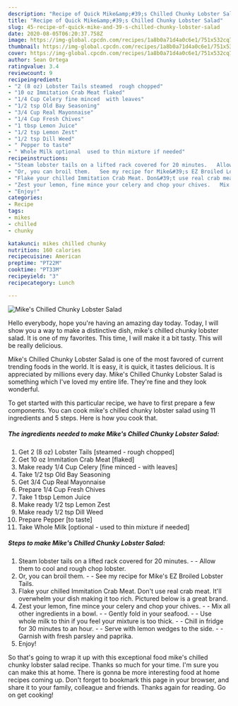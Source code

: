 ```yaml
---
description: "Recipe of Quick Mike&amp;#39;s Chilled Chunky Lobster Salad"
title: "Recipe of Quick Mike&amp;#39;s Chilled Chunky Lobster Salad"
slug: 45-recipe-of-quick-mike-and-39-s-chilled-chunky-lobster-salad
date: 2020-08-05T06:20:37.758Z
image: https://img-global.cpcdn.com/recipes/1a8b0a71d4a0c6e1/751x532cq70/mikes-chilled-chunky-lobster-salad-recipe-main-photo.jpg
thumbnail: https://img-global.cpcdn.com/recipes/1a8b0a71d4a0c6e1/751x532cq70/mikes-chilled-chunky-lobster-salad-recipe-main-photo.jpg
cover: https://img-global.cpcdn.com/recipes/1a8b0a71d4a0c6e1/751x532cq70/mikes-chilled-chunky-lobster-salad-recipe-main-photo.jpg
author: Sean Ortega
ratingvalue: 3.4
reviewcount: 9
recipeingredient:
- "2 (8 oz) Lobster Tails steamed  rough chopped"
- "10 oz Immitation Crab Meat flaked"
- "1/4 Cup Celery fine minced  with leaves"
- "1/2 tsp Old Bay Seasoning"
- "3/4 Cup Real Mayonnaise"
- "1/4 Cup Fresh Chives"
- "1 tbsp Lemon Juice"
- "1/2 tsp Lemon Zest"
- "1/2 tsp Dill Weed"
- " Pepper to taste"
- " Whole Milk optional  used to thin mixture if needed"
recipeinstructions:
- "Steam lobster tails on a lifted rack covered for 20 minutes.   Allow them to cool and rough chop lobster."
- "Or, you can broil them.   See my recipe for Mike&#39;s EZ Broiled Lobster Tails."
- "Flake your chilled Immitation Crab Meat. Don&#39;t use real crab meat. It&#39;ll overwhelm your dish making it too rich. Pictured below is a great brand."
- "Zest your lemon, fine mince your celery and chop your chives.   Mix all other ingredients in a bowl.   Gently fold in your seafood.   Use whole milk to thin if you feel your mixture is too thick.   Chill in fridge for 30 minutes to an hour.   Serve with lemon wedges to the side.   Garnish with fresh parsley and paprika."
- "Enjoy!"
categories:
- Recipe
tags:
- mikes
- chilled
- chunky

katakunci: mikes chilled chunky 
nutrition: 160 calories
recipecuisine: American
preptime: "PT22M"
cooktime: "PT33M"
recipeyield: "3"
recipecategory: Lunch

---
```



![Mike&#39;s Chilled Chunky Lobster Salad](https://img-global.cpcdn.com/recipes/1a8b0a71d4a0c6e1/751x532cq70/mikes-chilled-chunky-lobster-salad-recipe-main-photo.jpg)

Hello everybody, hope you're having an amazing day today. Today, I will show you a way to make a distinctive dish, mike&#39;s chilled chunky lobster salad. It is one of my favorites. This time, I will make it a bit tasty. This will be really delicious.



Mike&#39;s Chilled Chunky Lobster Salad is one of the most favored of current trending foods in the world. It is easy, it is quick, it tastes delicious. It is appreciated by millions every day. Mike&#39;s Chilled Chunky Lobster Salad is something which I've loved my entire life. They're fine and they look wonderful.


To get started with this particular recipe, we have to first prepare a few components. You can cook mike&#39;s chilled chunky lobster salad using 11 ingredients and 5 steps. Here is how you cook that.

<!--inarticleads1-->

##### The ingredients needed to make Mike&#39;s Chilled Chunky Lobster Salad:

1. Get 2 (8 oz) Lobster Tails [steamed - rough chopped]
1. Get 10 oz Immitation Crab Meat [flaked]
1. Make ready 1/4 Cup Celery [fine minced - with leaves]
1. Take 1/2 tsp Old Bay Seasoning
1. Get 3/4 Cup Real Mayonnaise
1. Prepare 1/4 Cup Fresh Chives
1. Take 1 tbsp Lemon Juice
1. Make ready 1/2 tsp Lemon Zest
1. Make ready 1/2 tsp Dill Weed
1. Prepare  Pepper [to taste]
1. Take  Whole Milk [optional - used to thin mixture if needed]




<!--inarticleads2-->

##### Steps to make Mike&#39;s Chilled Chunky Lobster Salad:

1. Steam lobster tails on a lifted rack covered for 20 minutes.  -  - Allow them to cool and rough chop lobster.
1. Or, you can broil them.  -  - See my recipe for Mike&#39;s EZ Broiled Lobster Tails.
1. Flake your chilled Immitation Crab Meat. Don&#39;t use real crab meat. It&#39;ll overwhelm your dish making it too rich. Pictured below is a great brand.
1. Zest your lemon, fine mince your celery and chop your chives.  -  - Mix all other ingredients in a bowl.  -  - Gently fold in your seafood.  -  - Use whole milk to thin if you feel your mixture is too thick.  -  - Chill in fridge for 30 minutes to an hour.  -  - Serve with lemon wedges to the side.  -  - Garnish with fresh parsley and paprika.
1. Enjoy!




So that's going to wrap it up with this exceptional food mike&#39;s chilled chunky lobster salad recipe. Thanks so much for your time. I'm sure you can make this at home. There is gonna be more interesting food at home recipes coming up. Don't forget to bookmark this page in your browser, and share it to your family, colleague and friends. Thanks again for reading. Go on get cooking!
